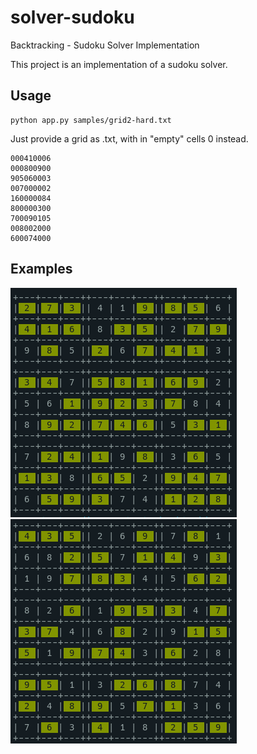 # solver-sudoku

  Backtracking - Sudoku Solver Implementation

This project is an implementation of a sudoku solver.

## Usage

    python app.py samples/grid2-hard.txt

Just provide a grid as .txt, with in "empty" cells 0 instead.

    000410006
    000800900
    905060003
    007000002
    160000084
    800000300
    700090105
    008002000
    600074000


## Examples

![Hard grid](images/2022-06-16_19-55-46.png)
![Simple grid](images/2022-06-16_19-56-09.png)
